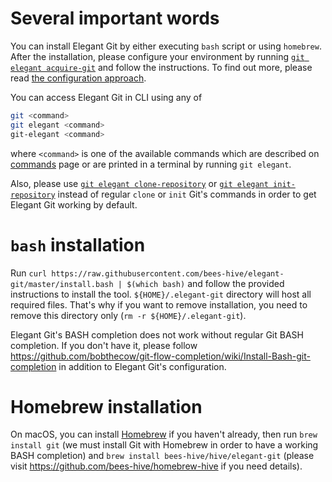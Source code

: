 # Several important words
You can install Elegant Git by either executing `bash` script or using `homebrew`. After the
installation, please configure your environment by running
[`git elegant acquire-git`](commands.md#acquire-git) and follow the instructions. To find out more,
please read [the configuration approach](configuration.md).

You can access Elegant Git in CLI using any of
```bash
git <command>
git elegant <command>
git-elegant <command>
```
where `<command>` is one of the available commands which are described on [commands](commands.md)
page or are printed in a terminal by running `git elegant`.

Also, please use [`git elegant clone-repository`](commands.md#clone-repository) or 
[`git elegant init-repository`](commands.md#init-repository) instead of regular `clone` or `init` 
Git's commands in order to get Elegant Git working by default.

# `bash` installation
Run `curl https://raw.githubusercontent.com/bees-hive/elegant-git/master/install.bash | $(which bash)`
and follow the provided instructions to install the tool. `${HOME}/.elegant-git` directory will host
all required files. That's why if you want to remove installation, you need to remove this directory
only (`rm -r ${HOME}/.elegant-git`).

Elegant Git's BASH completion does not work without regular Git BASH completion. If you don't have
it, please follow <https://github.com/bobthecow/git-flow-completion/wiki/Install-Bash-git-completion>
in addition to Elegant Git's configuration.

# Homebrew installation
On macOS, you can install [Homebrew](https://brew.sh/) if you haven't already, then run
`brew install git` (we must install Git with Homebrew in order to have a working BASH completion)
and `brew install bees-hive/hive/elegant-git` (please visit
<https://github.com/bees-hive/homebrew-hive> if you need details).
